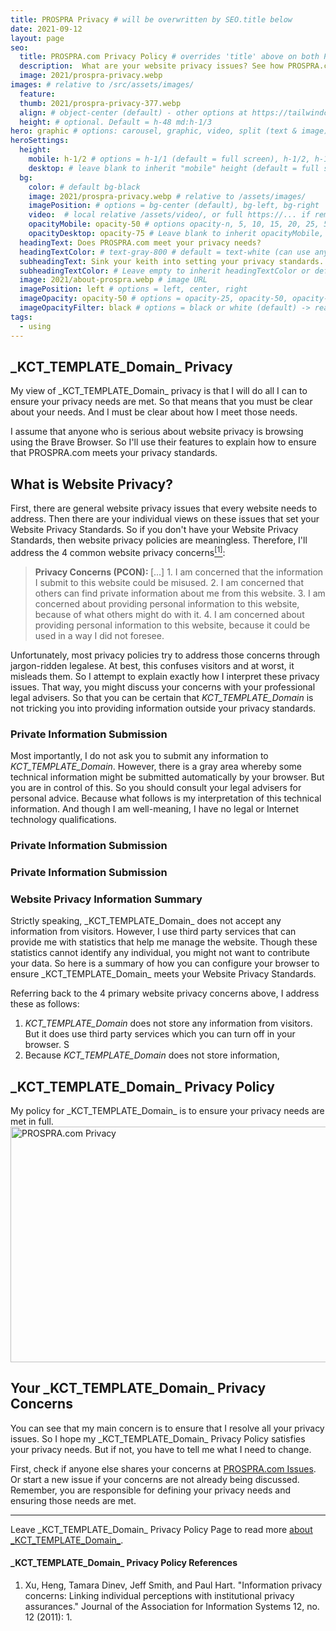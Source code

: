 ```yaml
---
title: PROSPRA Privacy # will be overwritten by SEO.title below
date: 2021-09-12
layout: page
seo:
  title: PROSPRA.com Privacy Policy # overrides 'title' above on both Page and META
  description:  What are your website privacy issues? See how PROSPRA.com meets all your privacy standards.
  image: 2021/prospra-privacy.webp
images: # relative to /src/assets/images/
  feature:
  thumb: 2021/prospra-privacy-377.webp
  align: # object-center (default) - other options at https://tailwindcss.com/docs/object-position
  height: # optional. Default = h-48 md:h-1/3
hero: graphic # options: carousel, graphic, video, split (text & image)
heroSettings:
  height:
    mobile: h-1/2 # options = h-1/1 (default = full screen), h-1/2, h-1/3, h-3/4, h-9/10, h-48 (12rem, 192px), h-56 (14rem, 224px), h-64 (16rem, 256px)
    desktop: # leave blank to inherit "mobile" height (default = full screen)
  bg:
    color: # default bg-black
    image: 2021/prospra-privacy.webp # relative to /assets/images/
    imagePosition: # options = bg-center (default), bg-left, bg-right
    video:  # local relative /assets/video/, or full https://... if remote?
    opacityMobile: opacity-50 # options opacity-n, 5, 10, 15, 20, 25, 50, 75, 100 (default)
    opacityDesktop: opacity-75 # Leave blank to inherit opacityMobile, use same options as opacityMobile
  headingText: Does PROSPRA.com meet your privacy needs?
  headingTextColor: # text-gray-800 # default = text-white (can use any TailwindCSS text-[color]-[xxx])
  subheadingText: Sink your keith into setting your privacy standards.
  subheadingTextColor: # Leave empty to inherit headingTextColor or default (text-white) or use any text-[color]-[xxx]
  image: 2021/about-prospra.webp # image URL
  imagePosition: left # options = left, center, right
  imageOpacity: opacity-50 # options = opacity-25, opacity-50, opacity-75, opacity-100 (default)
  imageOpacityFilter: black # options = black or white (default) -> really depends on your background image
tags:
  - using
---
```

<h2 id="intro">_KCT_TEMPLATE_Domain_ Privacy</h2>
My view of _KCT_TEMPLATE_Domain_ privacy is that I will do all I can to ensure your privacy needs are met. So that means that you must be clear about your needs. And I must be clear about how I meet those needs.

I assume that anyone who is serious about website privacy is browsing using the Brave Browser. So I'll use their features to explain how to ensure that PROSPRA.com meets your privacy standards.

<h2 id="privacy">What is Website Privacy?</h2>
First, there are general website privacy issues that every website needs to address. Then there are your individual views on these issues that set your Website Privacy Standards. So if you don't have your Website Privacy Standards, then website privacy policies are meaningless. Therefore, I'll address the 4 common website privacy concerns<a href="#ref1"><sup>[1]</sup></a>:
<blockquote cite="https://doi.org/10.17705/1jais.00281"><b>Privacy Concerns (PCON): </b>[...]
1. I am concerned that the information I submit to this website could be misused.
2. I am concerned that others can find private information about me from this website.
3. I am concerned about providing personal information to this website, because of what others might do with it.
4. I am concerned about providing personal information to this website, because it could be used in a way I did not foresee.</blockquote>

Unfortunately, most privacy policies try to address those concerns through jargon-ridden legalese. At best, this confuses visitors and at worst, it misleads them. So I attempt to explain exactly how I interpret these privacy issues. That way, you might discuss your concerns with your professional legal advisers. So that you can be certain that _KCT_TEMPLATE_Domain_ is not tricking you into providing information outside your privacy standards.

<h3 id="submit">Private Information Submission</h3>

Most importantly, I do not ask you to submit any information to _KCT_TEMPLATE_Domain_. However, there is a gray area whereby some technical information might be submitted automatically by your browser. But you are in control of this. So you should consult your legal advisers for personal advice. Because what follows is my interpretation of this technical information. And though I am well-meaning, I have no legal or Internet technology qualifications.

<h3 id="submit">Private Information Submission</h3>

<h3 id="submit">Private Information Submission</h3>

<h3 id="summary">Website Privacy Information Summary</h3>
Strictly speaking, _KCT_TEMPLATE_Domain_ does not accept any information from visitors. However, I use third party services that can provide me with statistics that help me manage the website. Though these statistics cannot identify any individual, you might not want to contribute your data. So here is a summary of how you can configure your browser to ensure _KCT_TEMPLATE_Domain_ meets your Website Privacy Standards.

Referring back to the 4 primary website privacy concerns above, I address these as follows:
1. _KCT_TEMPLATE_Domain_ does not store any information from visitors. But it does use third party services which you can turn off in your browser. S
2. Because _KCT_TEMPLATE_Domain_ does not store information, 

<h2 id="policy">_KCT_TEMPLATE_Domain_ Privacy Policy</h2>
My policy for _KCT_TEMPLATE_Domain_ is to ensure your privacy needs are met in full.

<img src="/assets/images/2021/prospra-privacy.webp" alt="PROSPRA.com Privacy" width="610" height="377">

<h2 id="next">Your _KCT_TEMPLATE_Domain_ Privacy Concerns</h2>
You can see that my main concern is to ensure that I resolve all your privacy issues. So I hope my _KCT_TEMPLATE_Domain_ Privacy Policy satisfies your privacy needs. But if not, you have to tell me what I need to change.

First, check if anyone else shares your concerns at <a href="https://github.com/kct2020/prospra-11ty-11ta/issues">PROSPRA.com Issues</a>. Or start a new issue if your concerns are not already being discussed. Remember, you are responsible for defining your privacy needs and ensuring those needs are met.

<hr />
Leave _KCT_TEMPLATE_Domain_ Privacy Policy Page to read more <a href="/about-prospra/about-prospra-com">about _KCT_TEMPLATE_Domain_</a>.

<h4 id="refs">_KCT_TEMPLATE_Domain_ Privacy Policy References</h4>
<ol>
	<li id="ref1">Xu, Heng, Tamara Dinev, Jeff Smith, and Paul Hart. "Information privacy concerns: Linking individual perceptions with institutional privacy assurances." Journal of the Association for Information Systems 12, no. 12 (2011): 1.</li>
</ol>
